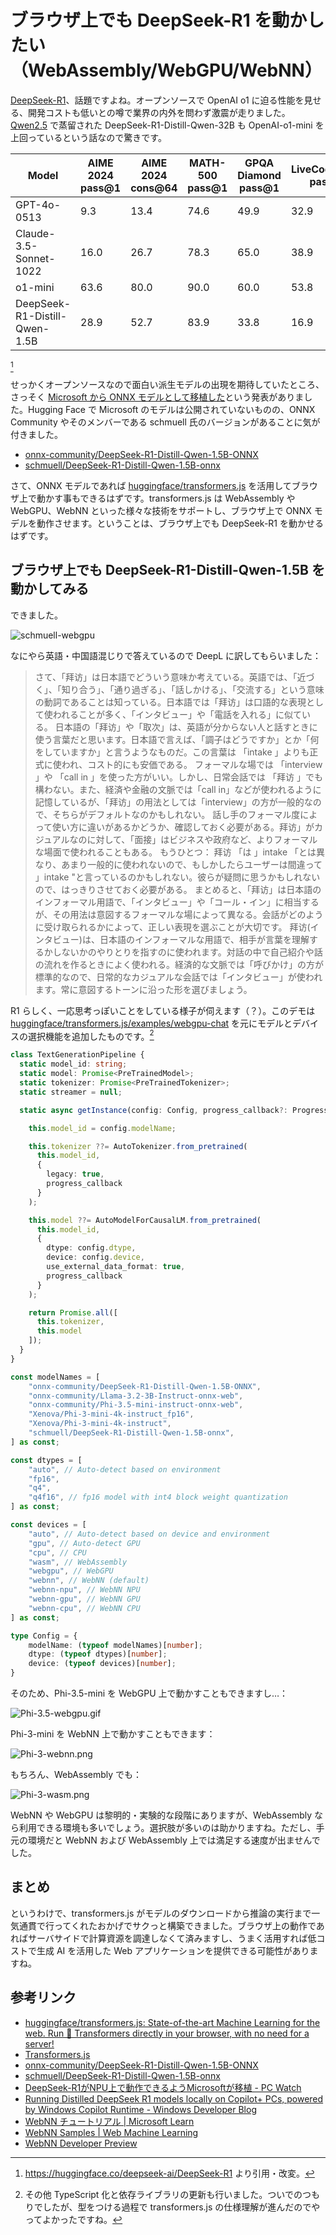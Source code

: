 # ブラウザ上でも DeepSeek-R1 を動かしたい（WebAssembly/WebGPU/WebNN）

[DeepSeek-R1](https://huggingface.co/deepseek-ai/DeepSeek-R1)、話題ですよね。オープンソースで OpenAI o1 に迫る性能を見せる、開発コストも低いとの噂で業界の内外を問わず激震が走りました。[Qwen2.5](https://huggingface.co/collections/Qwen/qwen25-66e81a666513e518adb90d9e) で蒸留された DeepSeek-R1-Distill-Qwen-32B も OpenAI-o1-mini を上回っているという話なので驚きです。

| Model                                    | AIME 2024 pass@1 | AIME 2024 cons@64 | MATH-500 pass@1 | GPQA Diamond pass@1 | LiveCodeBench pass@1 | CodeForces rating |
|------------------------------------------|------------------|-------------------|-----------------|----------------------|----------------------|-------------------|
| GPT-4o-0513                          | 9.3              | 13.4              | 74.6            | 49.9                 | 32.9                 | 759               |
| Claude-3.5-Sonnet-1022             | 16.0             | 26.7                 | 78.3            | 65.0                 | 38.9                 | 717               |
| o1-mini                              | 63.6             | 80.0              | 90.0            | 60.0                 | 53.8                 | **1820**          |
| DeepSeek-R1-Distill-Qwen-1.5B       | 28.9             | 52.7              | 83.9            | 33.8                 | 16.9                 | 954               |

[^1]

[^1]: <https://huggingface.co/deepseek-ai/DeepSeek-R1> より引用・改変。

せっかくオープンソースなので面白い派生モデルの出現を期待していたところ、さっそく [Microsoft から ONNX モデルとして移植した](https://blogs.windows.com/windowsdeveloper/2025/01/29/running-distilled-deepseek-r1-models-locally-on-copilot-pcs-powered-by-windows-copilot-runtime/)という発表がありました。Hugging Face で Microsoft のモデルは公開されていないものの、ONNX Community やそのメンバーである schmuell 氏のバージョンがあることに気が付きました。

* [onnx-community/DeepSeek-R1-Distill-Qwen-1.5B-ONNX](https://huggingface.co/onnx-community/DeepSeek-R1-Distill-Qwen-1.5B-ONNX)
* [schmuell/DeepSeek-R1-Distill-Qwen-1.5B-onnx](https://huggingface.co/schmuell/DeepSeek-R1-Distill-Qwen-1.5B-onnx)

さて、ONNX モデルであれば [huggingface/transformers.js](https://github.com/huggingface/transformers.js) を活用してブラウザ上で動かす事もできるはずです。transformers.js は WebAssembly や WebGPU、WebNN といった様々な技術をサポートし、ブラウザ上で ONNX モデルを動作させます。ということは、ブラウザ上でも DeepSeek-R1 を動かせるはずです。

## ブラウザ上でも DeepSeek-R1-Distill-Qwen-1.5B を動かしてみる

できました。

![schmuell-webgpu](./img/schmuell-webgpu.gif)

なにやら英語・中国語混じりで答えているので DeepL に訳してもらいました：

> さて、「拜访」は日本語でどういう意味か考えている。英語では、「近づく」、「知り合う」、「通り過ぎる」、「話しかける」、「交流する」という意味の動詞であることは知っている。日本語では「拜访」は口語的な表現として使われることが多く、「インタビュー」や「電話を入れる」に似ている。
> 日本語の「拜访」や「取次」は、英語が分からない人と話すときに使う言葉だと思います。日本語で言えば、「調子はどうですか」とか「何をしていますか」と言うようなものだ。この言葉は 「intake 」よりも正式に使われ、コスト的にも安価である。
> フォーマルな場では 「interview 」や 「call in 」を使った方がいい。しかし、日常会話では 「拜访 」でも構わない。また、経済や金融の文脈では「call in」などが使われるように記憶しているが、「拜访」の用法としては「interview」の方が一般的なので、そちらがデフォルトなのかもしれない。
> 話し手のフォーマル度によって使い方に違いがあるかどうか、確認しておく必要がある。拜访」がカジュアルなのに対して、「面接」はビジネスや政府など、よりフォーマルな場面で使われることもある。
> もうひとつ： 拜访 「は 」intake 「とは異なり、あまり一般的に使われないので、もしかしたらユーザーは間違って 」intake "と言っているのかもしれない。彼らが疑問に思うかもしれないので、はっきりさせておく必要がある。
> まとめると、「拜访」は日本語のインフォーマル用語で、「インタビュー」や「コール・イン」に相当するが、その用法は意図するフォーマルな場によって異なる。会話がどのように受け取られるかによって、正しい表現を選ぶことが大切です。
> 拜访(インタビュー)は、日本語のインフォーマルな用語で、相手が言葉を理解するかしないかのやりとりを指すのに使われます。対話の中で自己紹介や話の流れを作るときによく使われる。経済的な文脈では「呼びかけ」の方が標準的なので、日常的なカジュアルな会話では「インタビュー」が使われます。常に意図するトーンに沿った形を選びましょう。

R1 らしく、一応思考っぽいことをしている様子が伺えます（？）。このデモは [huggingface/transformers.js/examples/webgpu-chat](https://github.com/huggingface/transformers.js/tree/main/examples/webgpu-chat) を元にモデルとデバイスの選択機能を追加したものです。[^2]

[^2]: その他 TypeScript 化と依存ライブラリの更新も行いました。ついでのつもりでしたが、型をつける過程で transformers.js の仕様理解が進んだのでやってよかったですね。

```typescript
class TextGenerationPipeline {
  static model_id: string;
  static model: Promise<PreTrainedModel>;
  static tokenizer: Promise<PreTrainedTokenizer>;
  static streamer = null;

  static async getInstance(config: Config, progress_callback?: ProgressCallback) {

    this.model_id = config.modelName;

    this.tokenizer ??= AutoTokenizer.from_pretrained(
      this.model_id,
      {
        legacy: true,
        progress_callback
      }
    );

    this.model ??= AutoModelForCausalLM.from_pretrained(
      this.model_id,
      {
        dtype: config.dtype,
        device: config.device,
        use_external_data_format: true,
        progress_callback
      }
    );

    return Promise.all([
      this.tokenizer,
      this.model
    ]);
  }
}
```

```typescript
const modelNames = [
    "onnx-community/DeepSeek-R1-Distill-Qwen-1.5B-ONNX",
    "onnx-community/Llama-3.2-3B-Instruct-onnx-web",
    "onnx-community/Phi-3.5-mini-instruct-onnx-web",
    "Xenova/Phi-3-mini-4k-instruct_fp16",
    "Xenova/Phi-3-mini-4k-instruct",
    "schmuell/DeepSeek-R1-Distill-Qwen-1.5B-onnx",
] as const;

const dtypes = [
    "auto", // Auto-detect based on environment
    "fp16",
    "q4",
    "q4f16", // fp16 model with int4 block weight quantization
] as const;

const devices = [
    "auto", // Auto-detect based on device and environment
    "gpu", // Auto-detect GPU
    "cpu", // CPU
    "wasm", // WebAssembly
    "webgpu", // WebGPU
    "webnn", // WebNN (default)
    "webnn-npu", // WebNN NPU
    "webnn-gpu", // WebNN GPU
    "webnn-cpu", // WebNN CPU
] as const;

type Config = { 
    modelName: (typeof modelNames)[number]; 
    dtype: (typeof dtypes)[number];
    device: (typeof devices)[number]; 
}
```

そのため、Phi-3.5-mini を WebGPU 上で動かすこともできますし…：

![Phi-3.5-webgpu.gif](./img/Phi-3.5-webgpu.gif)

Phi-3-mini を WebNN 上で動かすこともできます：

![Phi-3-webnn.png](./img/Phi-3-webnn.png)

もちろん、WebAssembly でも：

![Phi-3-wasm.png](./img/Phi-3-wasm.png)

WebNN や WebGPU は黎明的・実験的な段階にありますが、WebAssembly なら利用できる環境も多いでしょう。選択肢が多いのは助かりますね。ただし、手元の環境だと WebNN および WebAssembly 上では満足する速度が出ませんでした。

## まとめ

というわけで、transformers.js がモデルのダウンロードから推論の実行まで一気通貫で行ってくれたおかげでサクっと構築できました。ブラウザ上の動作であればサーバサイドで計算資源を調達しなくて済みますし、うまく活用すれば低コストで生成 AI を活用した Web アプリケーションを提供できる可能性がありますね。

## 参考リンク

* [huggingface/transformers.js: State-of-the-art Machine Learning for the web. Run 🤗 Transformers directly in your browser, with no need for a server!](https://github.com/huggingface/transformers.js)
* [Transformers.js](https://huggingface.github.io/transformers.js/)
* [onnx-community/DeepSeek-R1-Distill-Qwen-1.5B-ONNX](https://huggingface.co/onnx-community/DeepSeek-R1-Distill-Qwen-1.5B-ONNX)
* [schmuell/DeepSeek-R1-Distill-Qwen-1.5B-onnx](https://huggingface.co/schmuell/DeepSeek-R1-Distill-Qwen-1.5B-onnx)
* [DeepSeek-R1がNPU上で動作できるようMicrosoftが移植 - PC Watch](https://pc.watch.impress.co.jp/docs/news/1658778.html)
* [Running Distilled DeepSeek R1 models locally on Copilot+ PCs, powered by Windows Copilot Runtime - Windows Developer Blog](https://blogs.windows.com/windowsdeveloper/2025/01/29/running-distilled-deepseek-r1-models-locally-on-copilot-pcs-powered-by-windows-copilot-runtime/)
* [WebNN チュートリアル | Microsoft Learn](https://learn.microsoft.com/ja-jp/windows/ai/directml/webnn-tutorial)
* [WebNN Samples | Web Machine Learning](https://webmachinelearning.github.io/webnn-samples-intro/)
* [WebNN Developer Preview](https://microsoft.github.io/webnn-developer-preview/)
